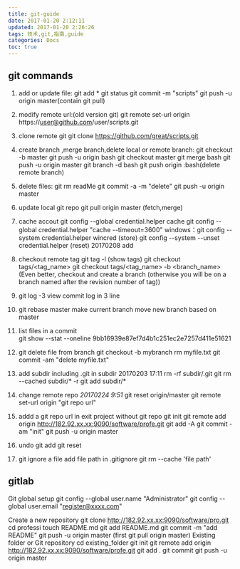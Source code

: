 ```yaml
---
title: git-guide
date: 2017-01-20 2:12:11
updated: 2017-01-20 2:26:26
tags: 技术,git,指南,guide
categories: Docs
toc: true
---
```


## git commands
1. add or update file:
  git add *
  git status
  git commit -m "scripts"
  git push -u origin master(contain git pull)

2. modify remote url:(old version git)
  git remote set-url origin https://user@github.com/user/scripts.git

3. clone remote git
  git clone https://github.com/great/scripts.git
     
4. create branch ,merge branch,delete local or remote branch:
  git checkout -b master
  git push -u origin bash
  git checkout master
   git merge bash
   git push -u origin master
   git branch -d bash
   git push origin :bash(delete remote branch)

5. delete files:
  git rm readMe
  git commit -a -m "delete"
  git push -u origin master

6. update local git repo
  git pull origin master (fetch,merge)

7. cache accout
git config --global credential.helper cache
git config --global credential.helper "cache --timeout=3600"
windows：git config --system credential.helper wincred  (store)
git config --system --unset credential.helper  (reset)
20170208 add

8. checkout remote tag
     git tag -l  (show tags)
     git checkout tags/<tag_name>
     git checkout tags/<tag_name> -b <branch_name>  
     (Even better, checkout and create a branch (otherwise you will be on a branch named after the revision number of tag))

9. git log -3           view commit log in 3 line

10. git rebase master            make current branch move new branch based on master
11. list files in a commit    
  git show --stat --oneline  9bb16939e87ef7d4b1c251ec2e7257d411e51621   

12. git delete file from branch
git checkout -b mybranch
rm myfile.txt
git commit -am "delete myfile.txt"

13. add  subdir  including .git in subdir   20170203 17:11
rm -rf subdir/.git
git rm --cached subdir/* -r
git add subdir/*

14. change remote repo  _20170224 9:51_
git reset origin/master
git remote  set-url origin "git repo url"

15.  addd a git repo url in exit project without git repo
git init
git remote add origin http://182.92.xx.xx:9090/software/profe.git
git add -A
git commit -am "init"
git push  -u origin master

16. undo git add
git reset

17. git ignore  a file
add file path in .gitignore
git rm --cache 'file path'


## gitlab

Git global setup
git config --global user.name "Administrator"
git config --global user.email "register@xxxx.com"

Create a new repository
git clone http://182.92.xx.xx:9090/software/pro.git
cd professi
touch README.md
git add README.md
git commit -m "add README"
git push -u origin master  (first git pull origin master)
Existing folder or Git repository
cd existing_folder
git init
git remote add origin http://182.92.xx.xx:9090/software/profe.git
git add .
git commit
git push -u origin master
     



